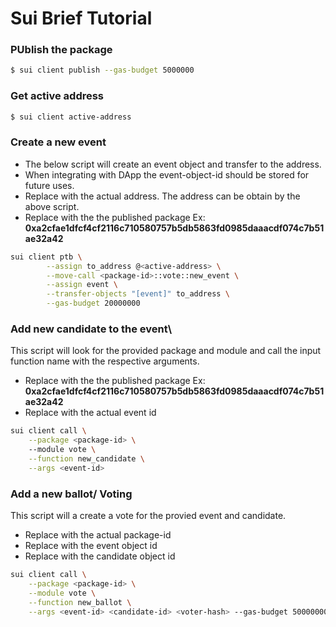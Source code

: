
# Sui Brief Tutorial

### PUblish the package
```bash
$ sui client publish --gas-budget 5000000
```
### Get active address
```bash
$ sui client active-address
```

### Create a new event

- The below script will create an event object and transfer to the address. 
- When integrating with DApp the event-object-id should be stored for future uses.
- Replace **<active-address>** with the actual address. The address can be obtain by the above script.
- Replace **<package-id>** with the the published package
Ex: **0xa2cfae1dfcf4cf2116c710580757b5db5863fd0985daaacdf074c7b51ae32a42**
```bash
sui client ptb \
        --assign to_address @<active-address> \
        --move-call <package-id>::vote::new_event \
        --assign event \
        --transfer-objects "[event]" to_address \
        --gas-budget 20000000
```
### Add new candidate to the event\ 

This script will look for the provided package and module and call the input function name with the respective arguments.

- Replace **<package-id>** with the the published package 
Ex: **0xa2cfae1dfcf4cf2116c710580757b5db5863fd0985daaacdf074c7b51ae32a42**
- Replace **<event-id>** with the actual event id
```bash
sui client call \
    --package <package-id> \ 
    --module vote \
    --function new_candidate \
    --args <event-id>
```

### Add a new ballot/ Voting
This script will a create a vote for the provied event and candidate. 
- Replace **<package-id>** with the actual package-id
- Replace **<event-id>** with the event object id
- Replace **<candidate-id>** with the candidate object id
```bash
sui client call \
    --package <package-id> \
    --module vote \
    --function new_ballot \
    --args <event-id> <candidate-id> <voter-hash> --gas-budget 50000000
```